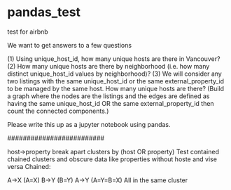 # pandas_test
test for airbnb



We want to get answers to a few questions

(1) Using unique_host_id, how many unique hosts are there in Vancouver?
(2) How many unique hosts are there by neighborhood (i.e. how many distinct unique_host_id values by neighborhood)?
(3) We will consider any two listings with the same unique_host_id or the same external_property_id to be managed by the same host. How many unique hosts are there? (Build a graph where the nodes are the listings and the edges are defined as having the same unique_host_id OR the same external_property_id then count the connected components.)

Please write this up as a jupyter notebook using pandas.

#########################

host->property break apart clusters by (host OR property)
Test contained chained clusters and obscure data like properties without hoste and vise versa
Chained:

A->X (A=X)
B->Y (B=Y)
A->Y (A=Y=B=X) All in the same cluster

